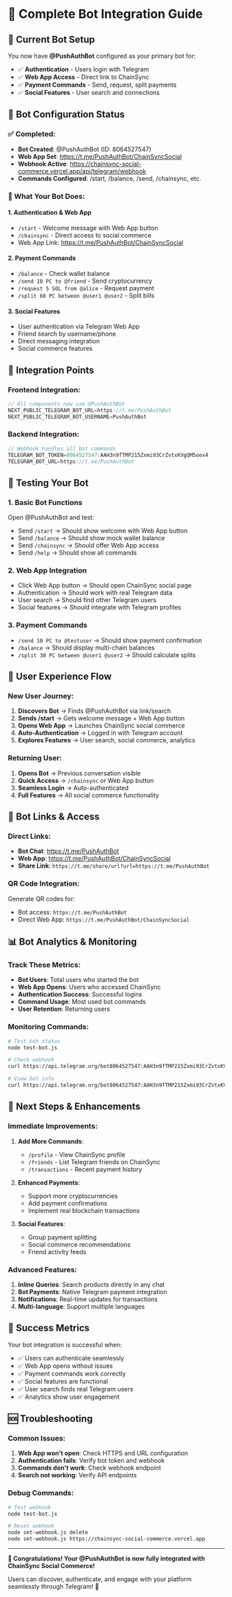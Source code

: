# 🤖 Complete Bot Integration Guide

## 🎯 **Current Bot Setup**

You now have **@PushAuthBot** configured as your primary bot for:
- ✅ **Authentication** - Users login with Telegram
- ✅ **Web App Access** - Direct link to ChainSync
- ✅ **Payment Commands** - Send, request, split payments
- ✅ **Social Features** - User search and connections

## 🔧 **Bot Configuration Status**

### **✅ Completed:**
- **Bot Created**: @PushAuthBot (ID: 8064527547)
- **Web App Set**: https://t.me/PushAuthBot/ChainSyncSocial
- **Webhook Active**: https://chainsync-social-commerce.vercel.app/api/telegram/webhook
- **Commands Configured**: /start, /balance, /send, /chainsync, etc.

### **🎯 What Your Bot Does:**

#### **1. Authentication & Web App**
- `/start` - Welcome message with Web App button
- `/chainsync` - Direct access to social commerce
- Web App Link: https://t.me/PushAuthBot/ChainSyncSocial

#### **2. Payment Commands**
- `/balance` - Check wallet balance
- `/send 10 PC to @friend` - Send cryptocurrency
- `/request 5 SOL from @alice` - Request payment
- `/split 60 PC between @user1 @user2` - Split bills

#### **3. Social Features**
- User authentication via Telegram Web App
- Friend search by username/phone
- Direct messaging integration
- Social commerce features

## 🔄 **Integration Points**

### **Frontend Integration:**
```javascript
// All components now use @PushAuthBot
NEXT_PUBLIC_TELEGRAM_BOT_URL=https://t.me/PushAuthBot
NEXT_PUBLIC_TELEGRAM_BOT_USERNAME=PushAuthBot
```

### **Backend Integration:**
```javascript
// Webhook handles all bot commands
TELEGRAM_BOT_TOKEN=8064527547:AAH3n9fTMP215Zxmi93CrZvtxKVgQM5oex4
TELEGRAM_BOT_URL=https://t.me/PushAuthBot
```

## 🧪 **Testing Your Bot**

### **1. Basic Bot Functions**
Open @PushAuthBot and test:
- Send `/start` → Should show welcome with Web App button
- Send `/balance` → Should show mock wallet balance
- Send `/chainsync` → Should offer Web App access
- Send `/help` → Should show all commands

### **2. Web App Integration**
- Click Web App button → Should open ChainSync social page
- Authentication → Should work with real Telegram data
- User search → Should find other Telegram users
- Social features → Should integrate with Telegram profiles

### **3. Payment Commands**
- `/send 10 PC to @testuser` → Should show payment confirmation
- `/balance` → Should display multi-chain balances
- `/split 30 PC between @user1 @user2` → Should calculate splits

## 🎨 **User Experience Flow**

### **New User Journey:**
1. **Discovers Bot** → Finds @PushAuthBot via link/search
2. **Sends /start** → Gets welcome message + Web App button
3. **Opens Web App** → Launches ChainSync social commerce
4. **Auto-Authentication** → Logged in with Telegram account
5. **Explores Features** → User search, social commerce, analytics

### **Returning User:**
1. **Opens Bot** → Previous conversation visible
2. **Quick Access** → `/chainsync` or Web App button
3. **Seamless Login** → Auto-authenticated
4. **Full Features** → All social commerce functionality

## 🔗 **Bot Links & Access**

### **Direct Links:**
- **Bot Chat**: https://t.me/PushAuthBot
- **Web App**: https://t.me/PushAuthBot/ChainSyncSocial
- **Share Link**: `https://t.me/share/url?url=https://t.me/PushAuthBot`

### **QR Code Integration:**
Generate QR codes for:
- Bot access: `https://t.me/PushAuthBot`
- Direct Web App: `https://t.me/PushAuthBot/ChainSyncSocial`

## 📊 **Bot Analytics & Monitoring**

### **Track These Metrics:**
- **Bot Users**: Total users who started the bot
- **Web App Opens**: Users who accessed ChainSync
- **Authentication Success**: Successful logins
- **Command Usage**: Most used bot commands
- **User Retention**: Returning users

### **Monitoring Commands:**
```bash
# Test bot status
node test-bot.js

# Check webhook
curl https://api.telegram.org/bot8064527547:AAH3n9fTMP215Zxmi93CrZvtxKVgQM5oex4/getWebhookInfo

# View bot info
curl https://api.telegram.org/bot8064527547:AAH3n9fTMP215Zxmi93CrZvtxKVgQM5oex4/getMe
```

## 🚀 **Next Steps & Enhancements**

### **Immediate Improvements:**
1. **Add More Commands**:
   - `/profile` - View ChainSync profile
   - `/friends` - List Telegram friends on ChainSync
   - `/transactions` - Recent payment history

2. **Enhanced Payments**:
   - Support more cryptocurrencies
   - Add payment confirmations
   - Implement real blockchain transactions

3. **Social Features**:
   - Group payment splitting
   - Social commerce recommendations
   - Friend activity feeds

### **Advanced Features:**
1. **Inline Queries**: Search products directly in any chat
2. **Bot Payments**: Native Telegram payment integration
3. **Notifications**: Real-time updates for transactions
4. **Multi-language**: Support multiple languages

## 🎉 **Success Metrics**

Your bot integration is successful when:
- ✅ Users can authenticate seamlessly
- ✅ Web App opens without issues
- ✅ Payment commands work correctly
- ✅ Social features are functional
- ✅ User search finds real Telegram users
- ✅ Analytics show user engagement

## 🆘 **Troubleshooting**

### **Common Issues:**
1. **Web App won't open**: Check HTTPS and URL configuration
2. **Authentication fails**: Verify bot token and webhook
3. **Commands don't work**: Check webhook endpoint
4. **Search not working**: Verify API endpoints

### **Debug Commands:**
```bash
# Test webhook
node test-bot.js

# Reset webhook
node set-webhook.js delete
node set-webhook.js https://chainsync-social-commerce.vercel.app
```

---

**🎊 Congratulations! Your @PushAuthBot is now fully integrated with ChainSync Social Commerce!** 

Users can discover, authenticate, and engage with your platform seamlessly through Telegram! 🚀